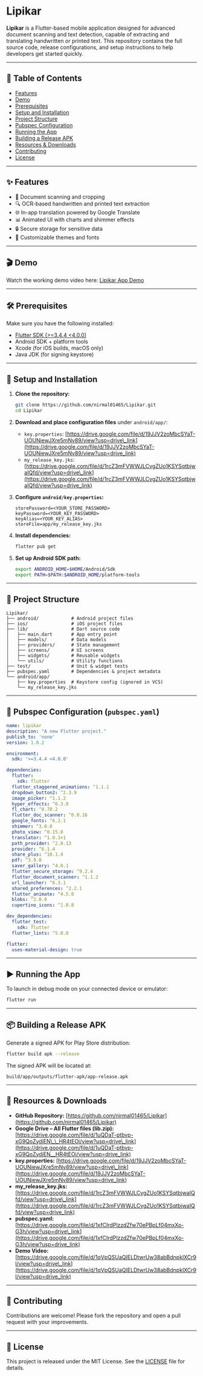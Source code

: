 # Lipikar

**Lipikar** is a Flutter-based mobile application designed for advanced document scanning and text detection, capable of extracting and translating handwritten or printed text. This repository contains the full source code, release configurations, and setup instructions to help developers get started quickly.

---

## 📖 Table of Contents

* [Features](#features)
* [Demo](#demo)
* [Prerequisites](#prerequisites)
* [Setup and Installation](#setup-and-installation)
* [Project Structure](#project-structure)
* [Pubspec Configuration](#pubspec-configuration)
* [Running the App](#running-the-app)
* [Building a Release APK](#building-a-release-apk)
* [Resources & Downloads](#resources--downloads)
* [Contributing](#contributing)
* [License](#license)

---

## ✨ Features

* 📄 Document scanning and cropping
* 🔍 OCR-based handwritten and printed text extraction
* 🌐 In-app translation powered by Google Translate
* 📊 Animated UI with charts and shimmer effects
* 🔒 Secure storage for sensitive data
* 🎨 Customizable themes and fonts

---

## 🎬 Demo

Watch the working demo video here: [Lipikar App Demo](https://drive.google.com/file/d/1qVpQSUaQIELDtwrUw38abBdnpklXCr9l/view?usp=drive_link)

---

## 🛠 Prerequisites

Make sure you have the following installed:

* [Flutter SDK (>=3.4.4 <4.0.0)](https://flutter.dev/docs/get-started/install)
* Android SDK + platform tools
* Xcode (for iOS builds, macOS only)
* Java JDK (for signing keystore)

---

## 🚀 Setup and Installation

1. **Clone the repository:**

   ```bash
   git clone https://github.com/nirmal01465/Lipikar.git
   cd Lipikar
   ```

2. **Download and place configuration files** under `android/app/`:

   * `key.properties`: [https://drive.google.com/file/d/19JJV2zoMbcSYaT-UOUNiewJXre5mNv89/view?usp=drive\_link](https://drive.google.com/file/d/19JJV2zoMbcSYaT-UOUNiewJXre5mNv89/view?usp=drive_link)
   * `my_release_key.jks`: [https://drive.google.com/file/d/1rcZ3mFVWWJLCvgZUo1KSYSqtbjwaIQfd/view?usp=drive\_link](https://drive.google.com/file/d/1rcZ3mFVWWJLCvgZUo1KSYSqtbjwaIQfd/view?usp=drive_link)

3. **Configure `android/key.properties`:**

   ```properties
   storePassword=<YOUR_STORE_PASSWORD>
   keyPassword=<YOUR_KEY_PASSWORD>
   keyAlias=<YOUR_KEY_ALIAS>
   storeFile=app/my_release_key.jks
   ```

4. **Install dependencies:**

   ```bash
   flutter pub get
   ```

5. **Set up Android SDK path:**

   ```bash
   export ANDROID_HOME=$HOME/Android/Sdk
   export PATH=$PATH:$ANDROID_HOME/platform-tools
   ```

---

## 📂 Project Structure

```
Lipikar/
├── android/            # Android project files
├── ios/                # iOS project files
├── lib/                # Dart source code
│   ├── main.dart       # App entry point
│   ├── models/         # Data models
│   ├── providers/      # State management
│   ├── screens/        # UI screens
│   ├── widgets/        # Reusable widgets
│   └── utils/          # Utility functions
├── test/               # Unit & widget tests
├── pubspec.yaml        # Dependencies & project metadata
└── android/app/
    ├── key.properties  # Keystore config (ignored in VCS)
    └── my_release_key.jks
```

---

## 📝 Pubspec Configuration (`pubspec.yaml`)

```yaml
name: lipikar
description: "A new Flutter project."
publish_to: 'none'
version: 1.0.2

environment:
  sdk: '>=3.4.4 <4.0.0'

dependencies:
  flutter:
    sdk: flutter
  flutter_staggered_animations: ^1.1.1
  dropdown_button2: ^2.3.9
  image_picker: ^1.1.2
  hyper_effects: ^0.3.0
  fl_chart: ^0.70.2
  flutter_doc_scanner: ^0.0.16
  google_fonts: ^6.2.1
  shimmer: ^3.0.0
  photo_view: ^0.15.0
  translator: ^1.0.3+1
  path_provider: ^2.0.13
  provider: ^6.1.4
  share_plus: ^10.1.4
  pdf: ^3.9.0
  saver_gallery: ^4.0.1
  flutter_secure_storage: ^9.2.4
  flutter_document_scanner: ^1.1.2
  url_launcher: ^6.3.1
  shared_preferences: ^2.2.1
  flutter_animate: ^4.5.0
  blobs: ^2.0.0
  cupertino_icons: ^1.0.8

dev_dependencies:
  flutter_test:
    sdk: flutter
  flutter_lints: ^5.0.0

flutter:
  uses-material-design: true
```

---

## ▶️ Running the App

To launch in debug mode on your connected device or emulator:

```bash
flutter run
```

---

## 📦 Building a Release APK

Generate a signed APK for Play Store distribution:

```bash
flutter build apk --release
```

The signed APK will be located at:

```
build/app/outputs/flutter-apk/app-release.apk
```

---

## 🔗 Resources & Downloads

* **GitHub Repository:** [https://github.com/nirmal01465/Lipikar](https://github.com/nirmal01465/Lipikar)
* **Google Drive – All Flutter files (lib.zip):** [https://drive.google.com/file/d/1uQDaT-ptbvp-xG9QoZydjEN\_\_HR4tEOi/view?usp=drive\_link](https://drive.google.com/file/d/1uQDaT-ptbvp-xG9QoZydjEN__HR4tEOi/view?usp=drive_link)
* **key.properties:** [https://drive.google.com/file/d/19JJV2zoMbcSYaT-UOUNiewJXre5mNv89/view?usp=drive\_link](https://drive.google.com/file/d/19JJV2zoMbcSYaT-UOUNiewJXre5mNv89/view?usp=drive_link)
* **my\_release\_key.jks:** [https://drive.google.com/file/d/1rcZ3mFVWWJLCvgZUo1KSYSqtbjwaIQfd/view?usp=drive\_link](https://drive.google.com/file/d/1rcZ3mFVWWJLCvgZUo1KSYSqtbjwaIQfd/view?usp=drive_link)
* **pubspec.yaml:** [https://drive.google.com/file/d/1xfCIrdPlzzdZfw70ePBpLf04mxXo-G3h/view?usp=drive\_link](https://drive.google.com/file/d/1xfCIrdPlzzdZfw70ePBpLf04mxXo-G3h/view?usp=drive_link)
* **Demo Video:** [https://drive.google.com/file/d/1qVpQSUaQIELDtwrUw38abBdnpklXCr9l/view?usp=drive\_link](https://drive.google.com/file/d/1qVpQSUaQIELDtwrUw38abBdnpklXCr9l/view?usp=drive_link)

---

## 🤝 Contributing

Contributions are welcome! Please fork the repository and open a pull request with your improvements.

---

## 📜 License

This project is released under the MIT License. See the [LICENSE](LICENSE) file for details.
